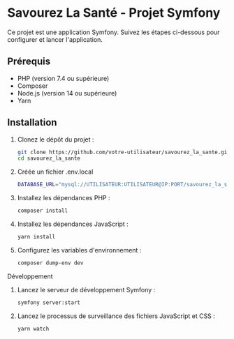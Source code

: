 # Savourez La Santé - Projet Symfony

Ce projet est une application Symfony. Suivez les étapes ci-dessous pour configurer et lancer l'application.

## Prérequis

- PHP (version 7.4 ou supérieure)
- Composer
- Node.js (version 14 ou supérieure)
- Yarn


## Installation

1. Clonez le dépôt du projet :
   ```bash
   git clone https://github.com/votre-utilisateur/savourez_la_sante.git
   cd savourez_la_sante
   ```

2. Créée un fichier .env.local
    ```bash
    DATABASE_URL="mysql://UTILISATEUR:UTILISATEUR@IP:PORT/savourez_la_sante?serverVersion=8.0.36&charset=utf8mb4"
    ```

3. Installez les dépendances PHP :
   ```bash
   composer install
   ```
4. Installez les dépendances JavaScript :
   ```bash
   yarn install
   ```
5. Configurez les variables d'environnement :
   ```bash
   composer dump-env dev
   ```

Développement

1. Lancez le serveur de développement Symfony :

   ```bash
   symfony server:start
   ```

2. Lancez le processus de surveillance des fichiers JavaScript et CSS :
   ```bash
   yarn watch
   ```

